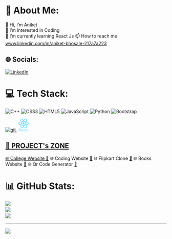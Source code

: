 # 💫 About Me:
👋 Hi, I’m Aniket<br>👀 I’m interested in Coding<br>
🌱 I’m currently learning React Js
 📫 How to reach me www.linkedin.com/in/aniket-bhosale-217a7a223<br>



## 🌐 Socials:
[![LinkedIn](https://img.shields.io/badge/LinkedIn-%230077B5.svg?logo=linkedin&logoColor=white)](https://linkedin.com/in/www.linkedin.com/in/aniket-bhosale-217a7a223) 

# 💻 Tech Stack:
![C++](https://img.shields.io/badge/c++-%2300599C.svg?style=for-the-badge&logo=c%2B%2B&logoColor=white) ![CSS3](https://img.shields.io/badge/css3-%231572B6.svg?style=for-the-badge&logo=css3&logoColor=white) ![HTML5](https://img.shields.io/badge/html5-%23E34F26.svg?style=for-the-badge&logo=html5&logoColor=white) ![JavaScript](https://img.shields.io/badge/javascript-%23323330.svg?style=for-the-badge&logo=javascript&logoColor=%23F7DF1E) ![Python](https://img.shields.io/badge/python-3670A0?style=for-the-badge&logo=python&logoColor=ffdd54)  ![Bootstrap](https://img.shields.io/badge/bootstrap-%23563D7C.svg?style=for-the-badge&logo=bootstrap&logoColor=white)
<p align="left"> <a href="https://git-scm.com/" target="_blank" rel="noreferrer"> <img src="https://www.vectorlogo.zone/logos/git-scm/git-scm-icon.svg" alt="git" width="40" height="40"/> </a> <a href="https://reactjs.org/" target="_blank" rel="noreferrer"> <img src="https://raw.githubusercontent.com/devicons/devicon/master/icons/react/react-original-wordmark.svg" alt="react" width="40" height="40"/>





## 📝 PROJECT's ZONE
🌐  College Website [**🔗**](https://ani2707.github.io/College-Website/)
🌐  Coding Website [**🔗**](https://icoderforyou.netlify.app/)
🌐  Flipkart Clone [**🔗**](https://fpmart.netlify.app/)
🌐  Books Website [**🔗**](https://bookit-now.netlify.app/)
🌐  Qr Code Generator [**🔗**](https://fast-qr-generator.netlify.app/)



# 📊 GitHub Stats:
![](https://github-readme-stats.vercel.app/api?username=ani2707&theme=dark&hide_border=false&include_all_commits=false&count_private=false)<br/>
![](https://github-readme-streak-stats.herokuapp.com/?user=ani2707&theme=dark&hide_border=false)<br/>
![](https://github-readme-stats.vercel.app/api/top-langs/?username=ani2707&theme=dark&hide_border=false&include_all_commits=false&count_private=false&layout=compact)


---
[![](https://visitcount.itsvg.in/api?id=ani2707&icon=5&color=2)](https://visitcount.itsvg.in)



